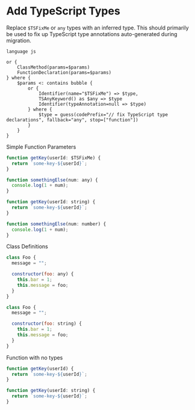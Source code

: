 # Add TypeScript Types

Replace `$TSFixMe` or `any` types with an inferred type. This should primarily be used to fix up TypeScript type annotations auto-generated during migration.

<!-- **NOTE**: This file is not directly used yet. It's just here for reference.
Copy the actual pattern into ../workflows/js-to-ts.ts as well. -->

```grit
language js

or {
    ClassMethod(params=$params)
    FunctionDeclaration(params=$params)
} where {
    $params <: contains bubble {
        or {
            Identifier(name="$TSFixMe") => $type,
            TSAnyKeyword() as $any => $type
            Identifier(typeAnnotation=null => $type)
        } where {
            $type = guess(codePrefix="// fix TypeScript type declarations", fallback="any", stop=["function"])
        }
    }
}
```

Simple Function Parameters

```js
function getKey(userId: $TSFixMe) {
  return `some-key-${userId}`;
}

function somethingElse(num: any) {
  console.log(1 + num);
}
```

```js
function getKey(userId: string) {
  return `some-key-${userId}`;
}

function somethingElse(num: number) {
  console.log(1 + num);
}
```

Class Definitions

```js
class Foo {
  message = "";

  constructor(foo: any) {
    this.bar = 1;
    this.message = foo;
  }
}
```

```js
class Foo {
  message = "";

  constructor(foo: string) {
    this.bar = 1;
    this.message = foo;
  }
}
```

Function with no types

```js
function getKey(userId) {
  return `some-key-${userId}`;
}
```

```js
function getKey(userId: string) {
  return `some-key-${userId}`;
}
```
